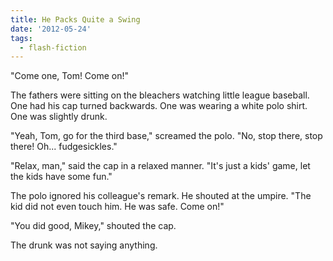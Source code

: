 ```yaml
---
title: He Packs Quite a Swing
date: '2012-05-24'
tags:
  - flash-fiction
---
```


"Come one, Tom! Come on!"

The fathers were sitting on the bleachers watching little league baseball. One
had his cap turned backwards. One was wearing a white polo shirt. One was
slightly drunk.

<!-- truncate -->

"Yeah, Tom, go for the third base," screamed the polo. "No, stop there, stop
there! Oh... fudgesickles."

"Relax, man," said the cap in a relaxed manner. "It's just a kids' game, let the
kids have some fun."

The polo ignored his colleague's remark. He shouted at the umpire. "The kid did
not even touch him. He was safe. Come on!"

"You did good, Mikey," shouted the cap.

The drunk was not saying anything.

